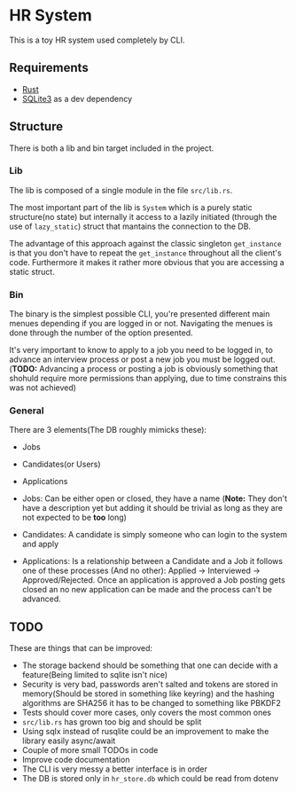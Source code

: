 # HR System

This is a toy HR system used completely by CLI.

## Requirements

* [Rust](https://www.rust-lang.org/tools/install)
* [SQLite3](https://www.sqlite.org/index.html) as a dev dependency

## Structure

There is both a lib and bin target included in the project.

### Lib

The lib is composed of a single module in the file `src/lib.rs`.

The most important part of the lib is `System` which is a purely static structure(no state) but internally it access to a lazily initiated (through the use of `lazy_static`) struct that mantains the connection to the DB.

The advantage of this approach against the classic singleton `get_instance` is that you don't have to repeat the `get_instance` throughout all the client's code. Furthermore it makes it rather more obvious that you are accessing a static struct.

### Bin

The binary is the simplest possible CLI, you're presented different main menues depending if you are logged in or not. Navigating the menues is done through the number of the option presented.

It's very important to know to apply to a job you need to be logged in, to advance an interview process or post a new job you must be logged out. (**TODO:** Advancing a process or posting a job is obviously something that shohuld require more permissions than applying, due to time constrains this was not achieved)

### General

There are 3 elements(The DB roughly mimicks these):
* Jobs
* Candidates(or Users)
* Applications

* Jobs: Can be either open or closed, they have a name (**Note:** They don't have a description yet but adding it should be trivial as long as they are not expected to be **too** long)
* Candidates: A candidate is simply someone who can login to the system and apply
* Applications: Is a relationship between a Candidate and a Job it follows one of these processes (And no other): Applied -> Interviewed -> Approved/Rejected. Once an application is approved a Job posting gets closed an no new application can be made and the process can't be advanced.

## TODO
These are things that can be improved:
* The storage backend should be something that one can decide with a feature(Being limited to sqlite isn't nice)
* Security is very bad, passwords aren't salted and tokens are stored in memory(Should be stored in something like keyring) and the hashing algorithms are SHA256 it has to be changed to something like PBKDF2
* Tests should cover more cases, only covers the most common ones 
* `src/lib.rs` has grown too big and should be split
* Using sqlx instead of rusqlite could be an improvement to make the library easily async/await
* Couple of more small TODOs in code
* Improve code documentation
* The CLI is very messy a better interface is in order
* The DB is stored only in `hr_store.db` which could be read from dotenv
